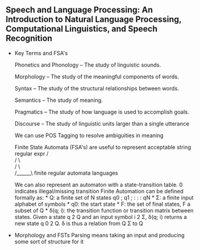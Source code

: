 ## Speech and Language Processing: An Introduction to Natural Language Processing, Computational Linguistics, and Speech Recognition

* Key Terms and FSA's

    Phonetics and Phonology – The study of linguistic sounds.

    Morphology – The study of the meaningful components of words.

    Syntax – The study of the structural relationships between words.

    Semantics – The study of meaning.

    Pragmatics – The study of how language is used to accomplish goals.

    Discourse – The study of linguistic units larger than a single utterance
    
    We can use POS Tagging to resolve ambiguities in meaning 
    
    Finite State Automata (FSA's) are useful to represent acceptable string
                    regular expr
                         /\
                        /  \        
                       /    \        
                      /______\ 
                 finite     regular 
                 automata   languages
                 
    We can also represent an automaton with a state-transition table.  0 indicates illegal/missing transition
    Finite Automation can be defined formally as: 
        *  Q: a finite set of N states q0 ; q1 ; : : : qN
        *  Σ: a finite input alphabet of symbols
        *  q0: the start state
        *  F: the set of final states, F a subset of Q
        *  δ(q; i): the transition function or transition matrix between states. Given a state q 2 Q and an input symbol i 2 Σ, δ(q; i) returns a new state q 0 2 Q. δ is thus a relation from Q  Σ to Q
    
* Morphology and FSTs
Parsing means taking an input and producing some sort of structure for it



